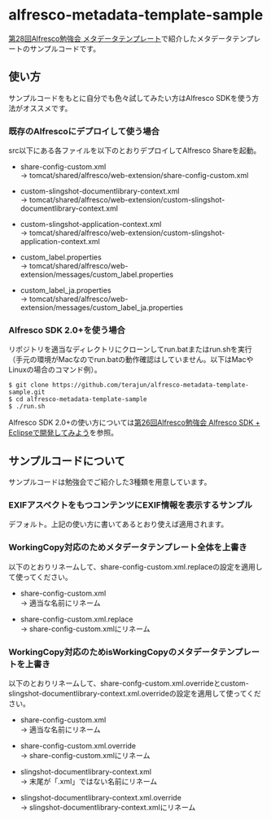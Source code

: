 # alfresco-metadata-template-sample
[第28回Alfresco勉強会 メタデータテンプレート](http://www.slideshare.net/terajun/28alfresco)で紹介したメタデータテンプレートのサンプルコードです。

## 使い方
サンプルコードをもとに自分でも色々試してみたい方はAlfresco SDKを使う方法がオススメです。

### 既存のAlfrescoにデプロイして使う場合
src以下にある各ファイルを以下のとおりデプロイしてAlfresco Shareを起動。

* share-config-custom.xml  
→ tomcat/shared/alfresco/web-extension/share-config-custom.xml

* custom-slingshot-documentlibrary-context.xml  
→ tomcat/shared/alfresco/web-extension/custom-slingshot-documentlibrary-context.xml

* custom-slingshot-application-context.xml  
→ tomcat/shared/alfresco/web-extension/custom-slingshot-application-context.xml

* custom_label.properties  
→ tomcat/shared/alfresco/web-extension/messages/custom_label.properties

* custom_label_ja.properties  
→ tomcat/shared/alfresco/web-extension/messages/custom_label_ja.properties

### Alfresco SDK 2.0+を使う場合
リポジトリを適当なディレクトリにクローンしてrun.batまたはrun.shを実行（手元の環境がMacなのでrun.batの動作確認はしていません。以下はMacやLinuxの場合のコマンド例）。

    $ git clone https://github.com/terajun/alfresco-metadata-template-sample.git
    $ cd alfresco-metadata-template-sample
    $ ./run.sh

Alfresco SDK 2.0+の使い方については[第26回Alfresco勉強会 Alfresco SDK + Eclipseで開発してみよう](http://www.slideshare.net/terajun/alfresco26-alfresco-sdk)を参照。

## サンプルコードについて
サンプルコードは勉強会でご紹介した3種類を用意しています。

### EXIFアスペクトをもつコンテンツにEXIF情報を表示するサンプル
デフォルト。上記の使い方に書いてあるとおり使えば適用されます。

### WorkingCopy対応のためメタデータテンプレート全体を上書き
以下のとおりリネームして、share-config-custom.xml.replaceの設定を適用して使ってください。

* share-config-custom.xml  
→ 適当な名前にリネーム

* share-config-custom.xml.replace  
→ share-config-custom.xmlにリネーム

### WorkingCopy対応のためisWorkingCopyのメタデータテンプレートを上書き
以下のとおりリネームして、share-confg-custom.xml.overrideとcustom-slingshot-documentlibrary-context.xml.overrideの設定を適用して使ってください。

* share-config-custom.xml  
→ 適当な名前にリネーム

* share-config-custom.xml.override  
→ share-config-custom.xmlにリネーム

* slingshot-documentlibrary-context.xml  
→ 末尾が「.xml」ではない名前にリネーム

* slingshot-documentlibrary-context.xml.override  
→ slingshot-documentlibrary-context.xmlにリネーム
